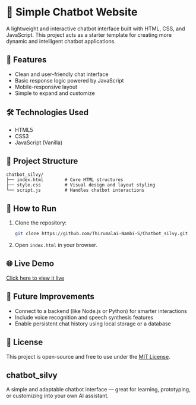 # 💬 Simple Chatbot Website

A lightweight and interactive chatbot interface built with HTML, CSS, and JavaScript. This project acts as a starter template for creating more dynamic and intelligent chatbot applications.

## 🚀 Features

- Clean and user-friendly chat interface
- Basic response logic powered by JavaScript
- Mobile-responsive layout
- Simple to expand and customize

## 🛠️ Technologies Used

- HTML5
- CSS3
- JavaScript (Vanilla)

## 📁 Project Structure

```
chatbot_silvy/
├── index.html        # Core HTML structures
├── style.css         # Visual design and layout styling
└── script.js         # Handles chatbot interactions
```

## 🔧 How to Run

1. Clone the repository:
   ```bash
   git clone https://github.com/Thirumalai-Nambi-S/Chatbot_silvy.git
   ```
2. Open `index.html` in your browser.

## 🌐 Live Demo

[Click here to view it live](thirumalai-nambi-chatbot.netlify.app)

## 📌 Future Improvements

- Connect to a backend (like Node.js or Python) for smarter interactions
- Include voice recognition and speech synthesis features
- Enable persistent chat history using local storage or a database

## 📄 License

This project is open-source and free to use under the [MIT License](LICENSE).

## chatbot_silvy

A simple and adaptable chatbot interface — great for learning, prototyping, or customizing into your own AI assistant.
